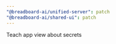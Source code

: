 ```yaml
---
"@breadboard-ai/unified-server": patch
"@breadboard-ai/shared-ui": patch
---
```


Teach app view about secrets
